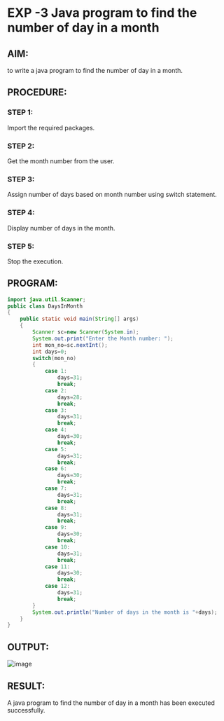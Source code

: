 # EXP -3 Java program to find the number of day in a month
## AIM:
to write a java program to find the number of day in a month.
## PROCEDURE:
### STEP 1:
Import the required packages.
### STEP 2:
Get the month number from the user.
### STEP 3:
Assign number of days based on month number using switch statement.
### STEP 4:
Display number of days in the month.
### STEP 5:
Stop the execution.
## PROGRAM:
```java
import java.util.Scanner;
public class DaysInMonth
{
    public static void main(String[] args)
    {
        Scanner sc=new Scanner(System.in);
        System.out.print("Enter the Month number: ");
        int mon_no=sc.nextInt();
        int days=0;
        switch(mon_no)
        {
            case 1:
                days=31;
                break;
            case 2:
                days=28;
                break;
            case 3:
                days=31;
                break;
            case 4:
                days=30;
                break;
            case 5:
                days=31;
                break;
            case 6:
                days=30;
                break;
            case 7:
                days=31;
                break;
            case 8:
                days=31;
                break;
            case 9:
                days=30;
                break;
            case 10:
                days=31;
                break;
            case 11:
                days=30;
                break;
            case 12:
                days=31;
                break;
        }
        System.out.println("Number of days in the month is "+days);
    }
}

```
## OUTPUT:
![image](https://github.com/Karthikeyan21001828/Java_Ex03/assets/93427303/8da41015-3c38-4d5a-aa6d-08368080af0a)
## RESULT:
A java program to find the number of day in a month has been executed successfully.
